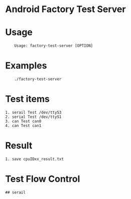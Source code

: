 Android Factory Test Server
====================

# Usage

        Usage: factory-test-server [OPTION]

# Examples

        ./factory-test-server

# Test items 
    1. serail Test /dev/ttyS3
    2. serial Test /dev/ttyS1
    3. can Test can0
    4. can Test can1

# Result
    1. save cpuIDxx_result.txt

# Test Flow Control
    ## serail
    

